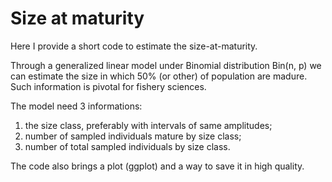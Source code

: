 # Size at maturity
Here I provide a short code to estimate the size-at-maturity.

Through a generalized linear model under Binomial distribution Bin(n, p) we can estimate the size in which 50% (or other) of population are madure. Such information is pivotal for fishery sciences.

The model need 3 informations:
1) the size class,  preferably with intervals of same amplitudes;
2) number of sampled individuals mature by size class;
3) number of total sampled individuals by size class.

The code also brings a plot (ggplot) and a way to save it in high quality.
